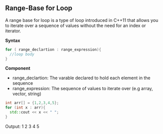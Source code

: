 ## Range-Base for Loop

A range base for loop is a type of loop introduced in C++11 that allows you to iterate over a sequence of values without the need for an index or iterator.

<b> Syntax </b>

```cpp
for ( range_declartion : range_expression){
  //loop body
}
``````

<b>Component</b>
* range_declartion: The varable declared to hold each element in the sequence
* range_expression: The sequence of values to iterate over (e.g array, vector, string)

```cpp
int arr[] = {1,2,3,4,5};
for (int x : arr){
  std::cout << x << " ";
}
``````
Output: 
1 2 3 4 5

